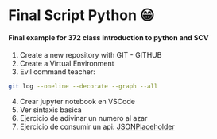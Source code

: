 # Final Script Python 😁

#### Final example for 372 class introduction to python and SCV

1. Create a new repository with GIT - GITHUB
2. Create a Virtual Environment
3. Evil command teacher:
```bash
git log --oneline --decorate --graph --all
```
4. Crear jupyter notebook en VSCode
5. Ver sintaxis basica
6. Ejercicio de adivinar un numero al azar
7. Ejercicio de consumir un api: [JSONPlaceholder](https://jsonplaceholder.typicode.com/)